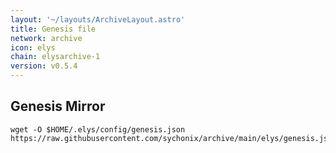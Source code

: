 ```yaml
---
layout: '~/layouts/ArchiveLayout.astro'
title: Genesis file
network: archive
icon: elys
chain: elysarchive-1
version: v0.5.4
---
```

## Genesis Mirror

```
wget -O $HOME/.elys/config/genesis.json 
https://raw.githubusercontent.com/sychonix/archive/main/elys/genesis.json
```
